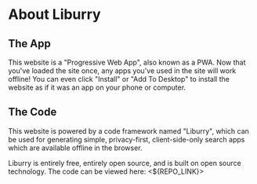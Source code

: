 # About Liburry

## The App

This website is a "Progressive Web App", also known as a PWA. Now that you've loaded the site once, any apps you've used in the site will work offline! You can even click "Install" or "Add To Desktop" to install the website as if it was an app on your phone or computer.

## The Code

This website is powered by a code framework named "Liburry", which can be used for generating simple, privacy-first, client-side-only search apps which are available offline in the browser.

Liburry is entirely free, entirely open source, and is built on open source technology. The code can be viewed here: <${REPO_LINK}>
